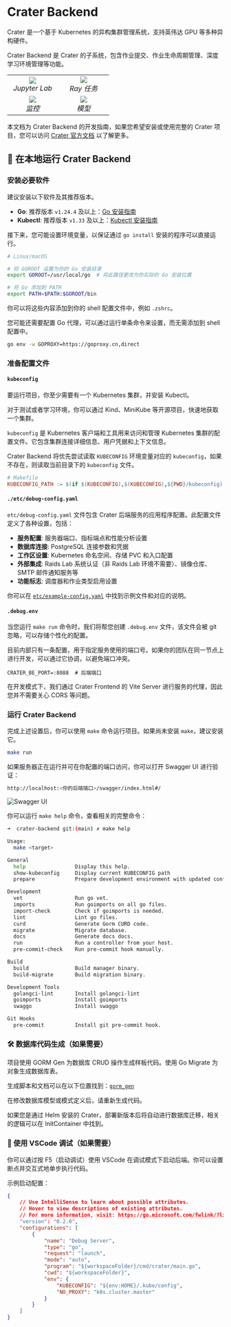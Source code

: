 # Crater Backend

Crater 是一个基于 Kubernetes 的异构集群管理系统，支持英伟达 GPU 等多种异构硬件。

Crater Backend 是 Crater 的子系统，包含作业提交、作业生命周期管理、深度学习环境管理等功能。

<table>
  <tr>
    <td align="center" width="45%">
      <img src="https://github.com/raids-lab/crater-frontend/blob/main/docs/images/jupyter.gif"><br>
      <em>Jupyter Lab</em>
    </td>
    <td align="center" width="45%">
      <img src="https://github.com/raids-lab/crater-frontend/blob/main/docs/images/ray.gif"><br>
      <em>Ray 任务</em>
    </td>
  </tr>
  <tr>
    <td align="center" width="45%">
      <img src="https://github.com/raids-lab/crater-frontend/blob/main/docs/images/monitor.gif"><br>
      <em>监控</em>
    </td>
    <td align="center" width="45%">
      <img src="https://github.com/raids-lab/crater-frontend/blob/main/docs/images/datasets.gif"><br>
      <em>模型</em>
    </td>
  </tr>
</table>

本文档为 Crater Backend 的开发指南，如果您希望安装或使用完整的 Crater 项目，您可以访问 [Crater 官方文档](https://raids-lab.github.io/crater/en/docs/admin/) 以了解更多。

## 🚀 在本地运行 Crater Backend

### 安装必要软件

建议安装以下软件及其推荐版本。

- **Go**: 推荐版本 `v1.24.4` 及以上：[Go 安装指南](https://go.dev/doc/install)
- **Kubectl**: 推荐版本 `v1.33` 及以上：[Kubectl 安装指南](https://kubernetes.io/docs/tasks/tools/)

接下来，您可能设置环境变量，以保证通过 `go install` 安装的程序可以直接运行。

```bash
# Linux/macOS

# 将 GOROOT 设置为你的 Go 安装目录
export GOROOT=/usr/local/go  # 将此路径更改为你实际的 Go 安装位置

# 将 Go 添加到 PATH
export PATH=$PATH:$GOROOT/bin
```

你可以将这些内容添加到你的 shell 配置文件中，例如 `.zshrc`。

您可能还需要配置 Go 代理，可以通过运行单条命令来设置，而无需添加到 shell 配置中。

```bash
go env -w GOPROXY=https://goproxy.cn,direct
```

### 准备配置文件

#### `kubeconfig`

要运行项目，你至少需要有一个 Kubernetes 集群，并安装 Kubectl。

对于测试或者学习环境，你可以通过 Kind、MiniKube 等开源项目，快速地获取一个集群。

`kubeconfig` 是 Kubernetes 客户端和工具用来访问和管理 Kubernetes 集群的配置文件。它包含集群连接详细信息、用户凭据和上下文信息。

Crater Backend 将优先尝试读取 `KUBECONFIG` 环境变量对应的 `kubeconfig`，如果不存在，则读取当前目录下的 `kubeconfig` 文件。

```makefile
# Makefile
KUBECONFIG_PATH := $(if $(KUBECONFIG),$(KUBECONFIG),${PWD}/kubeconfig)
```

#### `./etc/debug-config.yaml`

`etc/debug-config.yaml` 文件包含 Crater 后端服务的应用程序配置。此配置文件定义了各种设置，包括：

- **服务配置**: 服务器端口、指标端点和性能分析设置
- **数据库连接**: PostgreSQL 连接参数和凭据
- **工作区设置**: Kubernetes 命名空间、存储 PVC 和入口配置
- **外部集成**: Raids Lab 系统认证（非 Raids Lab 环境不需要）、镜像仓库、SMTP 邮件通知服务等
- **功能标志**: 调度器和作业类型启用设置

你可以在 [`etc/example-config.yaml`](https://github.com/raids-lab/crater-backend/blob/main/etc/example-config.yaml) 中找到示例文件和对应的说明。

#### `.debug.env`

当您运行 `make run` 命令时，我们将帮您创建 `.debug.env` 文件，该文件会被 git 忽略，可以存储个性化的配置。

目前内部只有一条配置，用于指定服务使用的端口号。如果你的团队在同一节点上进行开发，可以通过它协调，以避免端口冲突。

```env
CRATER_BE_PORT=:8088  # 后端端口
```

在开发模式下，我们通过 Crater Frontend 的 Vite Server 进行服务的代理，因此您并不需要关心 CORS 等问题。

### 运行 Crater Backend

完成上述设置后，你可以使用 `make` 命令运行项目。如果尚未安装 `make`，建议安装它。

```bash
make run
```

如果服务器正在运行并可在你配置的端口访问，你可以打开 Swagger UI 进行验证：

```bash
http://localhost:<你的后端端口>/swagger/index.html#/
```

![Swagger UI](./docs/image/swag.png)

你可以运行 `make help` 命令，查看相关的完整命令：

```bash
➜  crater-backend git:(main) ✗ make help 

Usage:
  make <target>

General
  help                Display this help.
  show-kubeconfig     Display current KUBECONFIG path
  prepare             Prepare development environment with updated configs

Development
  vet                 Run go vet.
  imports             Run goimports on all go files.
  import-check        Check if goimports is needed.
  lint                Lint go files.
  curd                Generate Gorm CURD code.
  migrate             Migrate database.
  docs                Generate docs docs.
  run                 Run a controller from your host.
  pre-commit-check    Run pre-commit hook manually.

Build
  build               Build manager binary.
  build-migrate       Build migration binary.

Development Tools
  golangci-lint       Install golangci-lint
  goimports           Install goimports
  swaggo              Install swaggo

Git Hooks
  pre-commit          Install git pre-commit hook.
```

### 🛠️ 数据库代码生成（如果需要）
项目使用 GORM Gen 为数据库 CRUD 操作生成样板代码。使用 Go Migrate 为对象生成数据库表。

生成脚本和文档可以在以下位置找到：[`gorm_gen`](./cmd/gorm-gen/README.md)

在修改数据库模型或模式定义后，请重新生成代码。

如果您是通过 Helm 安装的 Crater，部署新版本后将自动进行数据库迁移，相关的逻辑可以在 InitContainer 中找到。

### 🐞 使用 VSCode 调试（如果需要）

你可以通过按 F5（启动调试）使用 VSCode 在调试模式下启动后端。你可以设置断点并交互式地单步执行代码。

示例启动配置：

```json
{
    // Use IntelliSense to learn about possible attributes.
    // Hover to view descriptions of existing attributes.
    // For more information, visit: https://go.microsoft.com/fwlink/?linkid=830387
    "version": "0.2.0",
    "configurations": [
        {
            "name": "Debug Server",
            "type": "go",
            "request": "launch",
            "mode": "auto",
            "program": "${workspaceFolder}/cmd/crater/main.go",
            "cwd": "${workspaceFolder}",
            "env": {
                "KUBECONFIG": "${env:HOME}/.kube/config",
                "NO_PROXY": "k8s.cluster.master"
            }
        }
    ]
}
```
